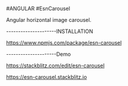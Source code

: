#ANGULAR #EsnCarousel

Angular horizontal image carousel.

---------------------INSTALLATION

https://www.npmjs.com/package/esn-carousel
        

---------------------Demo

https://stackblitz.com/edit/esn-carousel

https://esn-carousel.stackblitz.io
